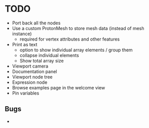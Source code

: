 # TODO

+ Port back all the nodes
+ Use a custom ProtonMesh to store mesh data (instead of mesh instance)
	- required for vertex attributes and other features
+ Print as text
	- option to show individual array elements / group them
	- collapse individual elements
	- Show total array size
+ Viewport camera
+ Documentation panel
+ Viewport node tree
+ Expression node
+ Browse examples page in the welcome view
+ Pin variables

## Bugs
+

